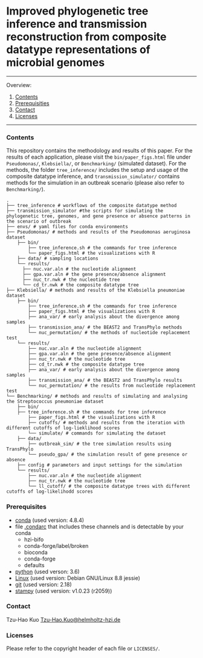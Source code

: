 <!--
SPDX-FileCopyrightText: 2021 Tzu-Hao Kuo

SPDX-License-Identifier: GPL-3.0-or-later
-->

# Improved phylogenetic tree inference and transmission reconstruction from composite datatype representations of microbial genomes

---
Overview: 
1. [Contents](#contents)
2. [Prerequisities](#prerequisite)
3. [Contact](#contact)
4. [Licenses](#licenses)
---

### <a name="contents"></a> Contents

This repository contains the methodology and results of this paper. For the results of each application, please visit the `bin/paper_figs.html` file under `Pseudomonas/`, `Klebsiella/`, or `Benchmarking/` (simulated dataset). For the methods, the folder `tree_inference/` includes the setup and usage of the composite datatype inference, and `transmission_simulator/` contains methods for the simulation in an outbreak scenario (please also refer to `Benchmarking/`). 

    .
    ├── tree_inference # workflows of the composite datatype method 
    ├── transmission_simulator #the scripts for simulating the phylogenetic tree, genomes, and gene presence or absence patterns in the scenario of outbreak
    ├── envs/ # yaml files for conda environments
    ├── Pseudomonas/ # methods and results of the Pseudomonas aeruginosa dataset
        ├── bin/
            ├── tree_inference.sh # the commands for tree inference
            └── paper_figs.html # the visualizations with R
        ├── data/ # sampling locations
        └── results/
          ├── nuc.var.aln # the nucleotide alignment
          ├── gpa.var.aln # the gene presence/absence alignment
          ├── nuc_tr.nwk # the nucleotide tree
          └── cd_tr.nwk # the composite datatype tree
    ├── Klebsiella/ # methods and results of the Klebsiella pneumoniae dataset
        ├── bin/
            ├── tree_inference.sh # the commands for tree inference
            ├── paper_figs.html # the visualizations with R
            ├── ana_var/ # early analysis about the divergence among samples
            ├── transmission_ana/ # the BEAST2 and TransPhylo methods
            └── nuc_permutation/ # the methods of nucleotide replacement test
        └── results/
            ├── nuc.var.aln # the nucleotide alignment
            ├── gpa.var.aln # the gene presence/absence alignment
            ├── nuc_tr.nwk # the nucleotide tree
            ├── cd_tr.nwk # the composite datatype tree
            ├── ana_var/ # early analysis about the divergence among samples
            ├── transmission_ana/ # the BEAST2 and TransPhylo results
            └── nuc_permutation/ # the results from nucleotide replacement test
    └── Benchmarking/ # methods and results of simulating and analysing the Streptococcus pneumoniae dataset
        ├── bin/
	    ├──	tree_inference.sh # the commands for tree inference
            ├── paper_figs.html # the visualizations with R
            ├── cutoffs/ # methods and results from the iteration with different cutoffs of log-lieklihood scores
            └── simulate/ # commands for simulating the dataset 
        ├── data/
            ├── outbreak_sim/ # the tree simulation results using TransPhylo
            └── pseudo_gpa/ # the simulation result of gene presence or absence 
        ├── config # parameters and input settings for the simulation
        └── results/
            ├── nuc.var.aln # the nucleotide alignment
            ├── nuc_tr.nwk # the nucleotide tree
            └── ll_cutoff/ # the composite datatype trees with different cutoffs of log-likelihodd scores

### <a name="prerequisite"></a> Prerequisites

- [conda](https://docs.conda.io/projects/conda/en/latest/user-guide/install/linux.html) (used version: 4.8.4)
- file [.condarc](https://docs.conda.io/projects/conda/en/latest/user-guide/tasks/manage-channels.html) that includes these channels and is detectable by your conda
  - hzi-bifo
  - conda-forge/label/broken
  - bioconda
  - conda-forge
  - defaults
- [python](https://www.python.org/downloads/) (used verson: 3.6)
- [Linux](https://www.cyberciti.biz/faq/find-linux-distribution-name-version-number/) (used version: Debian GNU/Linux 8.8 jessie)
- [git](https://git-scm.com/downloads) (used version: 2.18)
- [stampy](https://www.well.ox.ac.uk/research/research-groups/lunter-group/lunter-group/stampy) (used version: v1.0.23 (r2059))

### <a name="contact"></a> Contact
Tzu-Hao Kuo Tzu-Hao.Kuo@helmholtz-hzi.de


### <a name="licenses"></a> Licenses
Please refer to the copyright header of each file or `LICENSES/`. 

